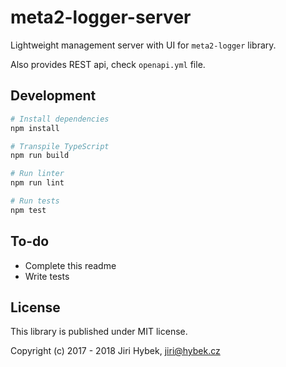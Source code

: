 # meta2-logger-server

Lightweight management server with UI for `meta2-logger` library.

Also provides REST api, check `openapi.yml` file.

## Development

```bash
# Install dependencies
npm install

# Transpile TypeScript
npm run build

# Run linter
npm run lint

# Run tests
npm test
```

## To-do

- Complete this readme
- Write tests

## License

This library is published under MIT license.

Copyright (c) 2017 - 2018 Jiri Hybek, jiri@hybek.cz